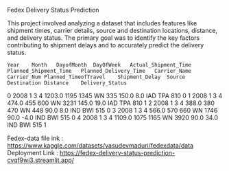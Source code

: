 Fedex Delivery Status Prediction

This project involved analyzing a dataset that includes features like shipment times, carrier details, source and destination locations, distance, and delivery status. 
The primary goal was to identify the key factors contributing to shipment delays and to accurately predict the delivery status.

	Year	Month	DayofMonth	DayOfWeek	Actual_Shipment_Time	Planned_Shipment_Time	Planned_Delivery_Time	Carrier_Name	Carrier_Num	Planned_TimeofTravel	Shipment_Delay	Source	Destination	Distance	Delivery_Status
0	2008	1	3	4	1203.0	1195	1345	WN	335	150.0	8.0	IAD	TPA	810	0
1	2008	1	3	4	474.0	455	600	WN	3231	145.0	19.0	IAD	TPA	810	1
2	2008	1	3	4	388.0	380	470	WN	448	90.0	8.0	IND	BWI	515	0
3	2008	1	3	4	566.0	570	660	WN	1746	90.0	-4.0	IND	BWI	515	0
4	2008	1	3	4	1109.0	1075	1165	WN	3920	90.0	34.0	IND	BWI	515	1


Fedex-data  file ink : https://www.kaggle.com/datasets/vasudevmaduri/fedexdata/data
Deployment Link : https://fedex-delivery-status-prediction-cvqf9wi3.streamlit.app/


